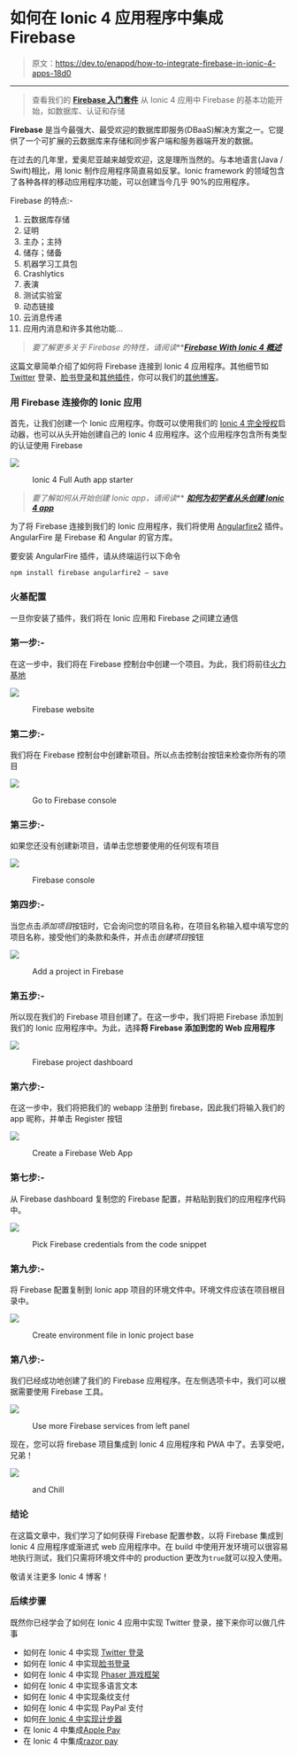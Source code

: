 # 如何在 Ionic 4 应用程序中集成 Firebase

> 原文：<https://dev.to/enappd/how-to-integrate-firebase-in-ionic-4-apps-18d0>

* * *

> 查看我们的 [**Firebase 入门套件**](https://store.enappd.com/product/ionic4-firebase-starter/) 从 Ionic 4 应用中 Firebase 的基本功能开始，如数据库、认证和存储

**Firebase** 是当今最强大、最受欢迎的数据库即服务(DBaaS)解决方案之一。它提供了一个可扩展的云数据库来存储和同步客户端和服务器端开发的数据。

在过去的几年里，爱奥尼亚越来越受欢迎，这是理所当然的。与本地语言(Java / Swift)相比，用 Ionic 制作应用程序简直易如反掌。Ionic framework 的领域包含了各种各样的移动应用程序功能，可以创建当今几乎 90%的应用程序。

Firebase 的特点:-

1.  云数据库存储
2.  证明
3.  主办；主持
4.  储存；储备
5.  机器学习工具包
6.  Crashlytics
7.  表演
8.  测试实验室
9.  动态链接
10.  云消息传递
11.  应用内消息和许多其他功能…

> ***要了解更多关于 Firebase* 的特性*，请阅读***[***Firebase With Ionic 4 概述***](https://enappd.com/blog/firebase-with-ionic-4-overview/8/)

这篇文章简单介绍了如何将 Firebase 连接到 Ionic 4 应用程序。其他细节如 [Twitter](https://enappd.com/blog/twitter-login-in-ionic-4-apps-using-firebase/24) 登录、[脸书登录](https://enappd.com/blog/facebook-login-in-ionic-4-apps-using-firebase/25)和[其他插件](https://enappd.com/blog/firebase-with-ionic-4-overview/8)，你可以我们的[其他博客](https://enappd.com/blog/)。

### 用 Firebase 连接你的 Ionic 应用

首先，让我们创建一个 Ionic 应用程序。你既可以使用我们的 [Ionic 4 完全授权](https://store.enappd.com/product/firebase-starter-full-auth/)启动器，也可以从头开始创建自己的 Ionic 4 应用程序。这个应用程序包含所有类型的认证使用 Firebase

![](img/193fa0b1f31e67d1cfacde3f4e386800.png)

<figure>

<figcaption class="imageCaption">Ionic 4 Full Auth app starter</figcaption>

</figure>

> ***要了解如何从*开始创建 Ionic app*，请阅读*** [***如何为初学者从头创建 Ionic 4 app***](https://enappd.com/blog/how-to-create-an-ionic-4-app-for-beginners/13/)

为了将 Firebase 连接到我们的 Ionic 应用程序，我们将使用 [Angularfire2](https://github.com/angular/angularfire2/) 插件。AngularFire 是 Firebase 和 Angular 的官方库。

要安装 AngularFire 插件，请从终端运行以下命令

```
npm install firebase angularfire2 — save
```

### 火基配置

一旦你安装了插件，我们将在 Ionic 应用和 Firebase 之间建立通信

### 第一步:-

在这一步中，我们将在 Firebase 控制台中创建一个项目。为此，我们将前往[火力基地](https://firebase.google.com/)

![](img/abbb36e3542a55d8e13830fa64560e31.png)

<figure>

<figcaption class="imageCaption">Firebase website</figcaption>

</figure>

### 第二步:-

我们将在 Firebase 控制台中创建新项目。所以点击控制台按钮来检查你所有的项目

![](img/efa04affa17bfdba5f76d3d3c6b9a6be.png)

<figure>

<figcaption class="imageCaption">Go to Firebase console</figcaption>

</figure>

### 第三步:-

如果您还没有创建新项目，请单击您想要使用的任何现有项目

![](img/c685eccdd66ea40231c0146f47ec2d6d.png)

<figure>

<figcaption class="imageCaption">Firebase console</figcaption>

</figure>

### 第四步:-

当您点击*添加项目*按钮时，它会询问您的项目名称，在项目名称输入框中填写您的项目名称，接受他们的条款和条件，并点击*创建项目*按钮

![](img/84b7284eb35a08739d43bd213421d042.png)

<figure>

<figcaption class="imageCaption">Add a project in Firebase</figcaption>

</figure>

### 第五步:-

所以现在我们的 Firebase 项目创建了。在这一步中，我们将把 Firebase 添加到我们的 Ionic 应用程序中。为此，选择**将 Firebase 添加到您的 Web 应用程序**

![](img/121cd1794dad0e98250c6768e7601fab.png)

<figure>

<figcaption class="imageCaption">Firebase project dashboard</figcaption>

</figure>

### 第六步:-

在这一步中，我们将把我们的 webapp 注册到 firebase，因此我们将输入我们的 app 昵称，并单击 Register 按钮

![](img/f883b44fe5808e8daa264e55f4ab50ab.png)

<figure>

<figcaption class="imageCaption">Create a Firebase Web App</figcaption>

</figure>

### 第七步:-

从 Firebase dashboard 复制您的 Firebase 配置，并粘贴到我们的应用程序代码中。

![](img/87db534595f90fb70c316dfe6bdea3de.png)

<figure>

<figcaption class="imageCaption">Pick Firebase credentials from the code snippet</figcaption>

</figure>

### 第九步:-

将 Firebase 配置复制到 Ionic app 项目的环境文件中。环境文件应该在项目根目录中。

![](img/f75f608c8e863bf364c5505b8c0ab1c0.png)

<figure>

<figcaption class="imageCaption">Create environment file in Ionic project base</figcaption>

</figure>

### 第八步:-

我们已经成功地创建了我们的 Firebase 应用程序。在左侧选项卡中，我们可以根据需要使用 Firebase 工具。

![](img/8d9e5192a0e27fdb6cffa9b5360e6316.png)

<figure>

<figcaption class="imageCaption">Use more Firebase services from left panel</figcaption>

</figure>

现在，您可以将 firebase 项目集成到 Ionic 4 应用程序和 PWA 中了。去享受吧，兄弟！

![](img/58c07e582d6f9169e0ef384e43f483f2.png)

<figure>

<figcaption class="imageCaption">and Chill</figcaption>

</figure>

### 结论

在这篇文章中，我们学习了如何获得 Firebase 配置参数，以将 Firebase 集成到 Ionic 4 应用程序或渐进式 web 应用程序中。在 build 中使用开发环境可以很容易地执行测试，我们只需将环境文件中的 production 更改为`true`就可以投入使用。

敬请关注更多 Ionic 4 博客！

### 后续步骤

既然你已经学会了如何在 Ionic 4 应用中实现 Twitter 登录，接下来你可以做几件事

*   如何在 Ionic 4 中实现 [Twitter 登录](http://Facebook%20login%20in%20Ionic%204)
*   如何在 Ionic 4 中实现[脸书登录](https://enappd.com/blog/facebook-login-in-ionic-4-apps-using-firebase/25)
*   如何在 Ionic 4 中实现 [Phaser 游戏框架](https://enappd.com/blog/how-to-create-mobile-games-pwa-with-ionic-4-and-phaser/19)
*   如何在 Ionic 4 中实现多语言文本
*   如何在 Ionic 4 中实现条纹支付
*   如何在 Ionic 4 中实现 PayPal 支付
*   如何[在 Ionic 4 中实现计步器](https://enappd.com/blog/best-fitness-plugins-for-ionic-4-how-to-use-pedometer/15)
*   在 Ionic 4 中集成[Apple Pay](https://enappd.com/blog/how-to-integrate-apple-pay-in-ionic-4-apps/21)
*   在 Ionic 4 中集成[razor pay](https://enappd.com/blog/how-to-integrate-razorpay-in-ionic-4-apps-and-pwa/20)